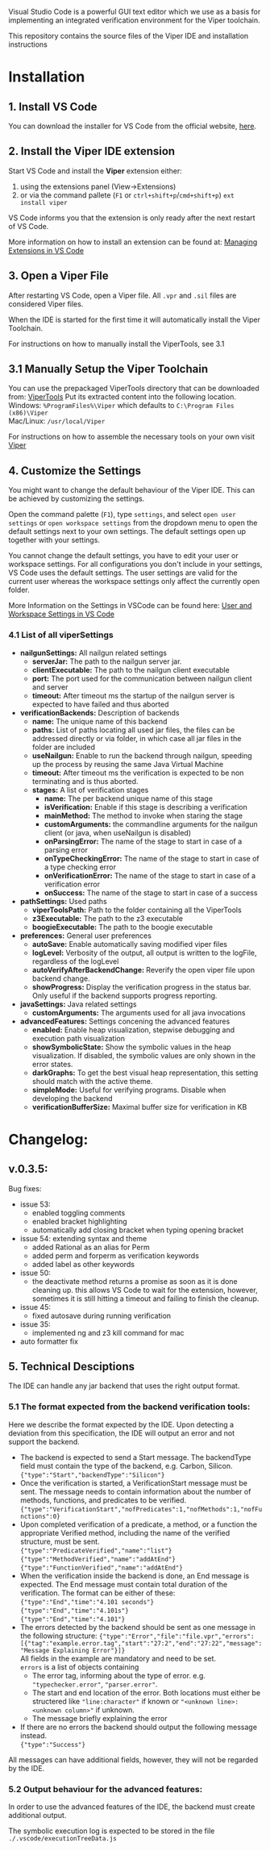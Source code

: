 Visual Studio Code is a powerful GUI text editor which we use as a basis for implementing an integrated verification environment for the Viper toolchain.

This repository contains the source files of the Viper IDE and installation instructions

# Installation

## 1. Install VS Code

You can download the installer for VS Code from the official website, [here](https://code.visualstudio.com/download).

## 2. Install the Viper IDE extension

Start VS Code and install the **Viper** extension either:
1. using the extensions panel (View->Extensions) 
2. or via the command pallete (```F1``` or ```ctrl+shift+p```/```cmd+shift+p```) ```ext install viper```

VS Code informs you that the extension is only ready after the next restart of VS Code. 

More information on how to install an extension can be found at: [Managing Extensions in VS Code](https://code.visualstudio.com/docs/editor/extension-gallery?pub=felixfbecker&ext=php-debug)

## 3. Open a Viper File

After restarting VS Code, open a Viper file. 
All ```.vpr``` and ```.sil``` files are considered Viper files.

When the IDE is started for the first time it will automatically install the Viper Toolchain.

For instructions on how to manually install the ViperTools, see 3.1

## 3.1 Manually Setup the Viper Toolchain

You can use the prepackaged ViperTools directory that can be downloaded from: [ViperTools](http://www.pm.inf.ethz.ch/research/viper/downloads.html)
Put its extracted content into the following location.
Windows: ```%ProgramFiles%\Viper``` which defaults to ```C:\Program Files (x86)\Viper```  
Mac/Linux: ```/usr/local/Viper```  

For instructions on how to assemble the necessary tools on your own visit [Viper](https://bitbucket.org/viperproject/documentation/wiki/Home)

## 4. Customize the Settings

You might want to change the default behaviour of the Viper IDE. This can be achieved by customizing the settings.

Open the command palette (```F1```), type ```settings```, and select ```open user settings``` or ```open workspace settings``` from the dropdown menu to open the default settings next to your own settings.
The default settings open up together with your settings. 

You cannot change the default settings, you have to edit your user or workspace settings.
For all configurations you don't include in your settings, VS Code uses the default settings.
The user settings are valid for the current user whereas the workspace settings only affect the currently open folder.

More Information on the Settings in VSCode can be found here: [User and Workspace Settings in VS Code](https://code.visualstudio.com/docs/customization/userandworkspace)

### 4.1 List of all viperSettings

* **nailgunSettings:** All nailgun related settings
  * **serverJar:** The path to the nailgun server jar.
  * **clientExecutable:** The path to the nailgun client executable 
  * **port:** The port used for the communication between nailgun client and server
  * **timeout:** After timeout ms the startup of the nailgun server is expected to have failed and thus aborted
* **verificationBackends:** Description of backends
  * **name:** The unique name of this backend
  * **paths:** List of paths locating all used jar files, the files can be addressed directly or via folder, in which case all jar files in the folder are included
  * **useNailgun:** Enable to run the backend through nailgun, speeding up the process by reusing the same Java Virtual Machine
  * **timeout:** After timeout ms the verification is expected to be non terminating and is thus aborted.
  * **stages:** A list of verification stages
    * **name:** The per backend unique name of this stage
    * **isVerification:** Enable if this stage is describing a verification
    * **mainMethod:** The method to invoke when staring the stage
    * **customArguments:** the commandline arguments for the nailgun client (or java, when useNailgun is disabled)
    * **onParsingError:** The name of the stage to start in case of a parsing error
    * **onTypeCheckingError:** The name of the stage to start in case of a type checking error
    * **onVerificationError:** The name of the stage to start in case of a verification error
    * **onSuccess:** The name of the stage to start in case of a success
* **pathSettings:** Used paths
  * **viperToolsPath:** Path to the folder containing all the ViperTools
  * **z3Executable:** The path to the z3 executable
  * **boogieExecutable:** The path to the boogie executable
* **preferences:** General user preferences
  * **autoSave:** Enable automatically saving modified viper files
  * **logLevel:** Verbosity of the output, all output is written to the logFile, regardless of the logLevel
  * **autoVerifyAfterBackendChange:** Reverify the open viper file upon backend change.
  * **showProgress:** Display the verification progress in the status bar. Only useful if the backend supports progress reporting.
* **javaSettings:** Java related settings
  * **customArguments:** The arguments used for all java invocations
* **advancedFeatures:** Settings concening the advanced features
  * **enabled:** Enable heap visualization, stepwise debugging and execution path visualization
  * **showSymbolicState:** Show the symbolic values in the heap visualization. If disabled, the symbolic values are only shown in the error states.
  * **darkGraphs:** To get the best visual heap representation, this setting should match with the active theme.
  * **simpleMode:** Useful for verifying programs. Disable when developing the backend
  * **verificationBufferSize:** Maximal buffer size for verification in KB

# Changelog:

## v.0.3.5:
Bug fixes:
* issue 53:
  *	enabled toggling comments
  *	enabled bracket highlighting
  *	automatically add closing bracket when typing opening bracket  
* issue 54: extending syntax and theme
  *	added Rational as an alias for Perm
  *	added perm and forperm as verification keywords
  *	added label as other keywords
* issue 50:
  *	the deactivate method returns a promise as soon as it is done cleaning up. this allows VS Code to wait for the extension, however, sometimes it is still hitting a timeout and failing to finish the cleanup.
* issue 45:
  *	fixed autosave during running verification
* issue 35:
  * implemented ng and z3 kill command for mac
* auto formatter fix

## 5. Technical Desciptions

The IDE can handle any jar backend that uses the right output format. 

### 5.1 The format expected from the backend verification tools:
Here we describe the format expected by the IDE. Upon detecting a deviation from this specification, the IDE will output an error and not support the backend.

* The backend is expected to send a Start message. The backendType field must contain the type of the backend, e.g. Carbon, Silicon.  
```{"type":"Start","backendType":"Silicon"}```  
* Once the verification is started, a VerificationStart message must be sent. The message needs to contain information about the number of methods, functions, and predicates to be verified.  
```{"type":"VerificationStart","nofPredicates":1,"nofMethods":1,"nofFunctions":0}```  
* Upon completed verification of a predicate, a method, or a function the appropriate Verified method, including the name of the verified structure, must be sent.  
```{"type":"PredicateVerified","name":"list"}```  
```{"type":"MethodVerified","name":"addAtEnd"}```  
```{"type":"FunctionVerified","name":"addAtEnd"}```  
* When the verification inside the backend is done, an End message is expected. The End message must contain total duration of the verification. The format can be either of these:  
```{"type":"End","time":"4.101 seconds"}```  
```{"type":"End","time":"4.101s"}```  
```{"type":"End","time":"4.101"}```  
* The errors detected by the backend should be sent as one message in the following structure:
```{"type":"Error","file":"file.vpr","errors":[{"tag":"example.error.tag","start":"27:2","end":"27:22","message":"Message Explaining Error"}]}```  
All fields in the example are mandatory and need to be set.  
```errors``` is a list of objects containing
  * The error tag, informing about the type of error. e.g. ```"typechecker.error"```, ```"parser.error"```.
  * The start and end location of the error. Both locations must either be structered like ```"line:character"``` if known or ```"<unknown line>:<unknown column>"``` if unknown.
  * The message briefly explaining the error
* If there are no errors the backend should output the following message instead.  
```{"type":"Success"}```  

All messages can have additional fields, however, they will not be regarded by the IDE.  

### 5.2 Output behaviour for the advanced features:

In order to use the advanced features of the IDE, the backend must create additional output.

The symbolic execution log is expected to be stored in the file ```./.vscode/executionTreeData.js```

